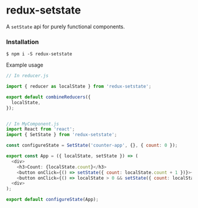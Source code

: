 # redux-setstate
A `setState` api for purely functional components.

### Installation
`$ npm i -S redux-setstate`

Example usage

``` Javascript
// In reducer.js

import { reducer as localState } from 'redux-setstate';

export default combineReducers({
  localState,
});


// In MyComponent.js
import React from 'react';
import { SetState } from 'redux-setstate';

const configureState = SetState('counter-app', {}, { count: 0 });

export const App = ({ localState, setState }) => (
  <div>
    <h3>Count: {localState.count}</h3>
    <button onClick={() => setState({ count: localState.count + 1 })}>+</button>
    <button onClick={() => localState > 0 && setState({ count: localState.count - 1 })}>+</button>
  <div>
);

export default configureState(App);

```
